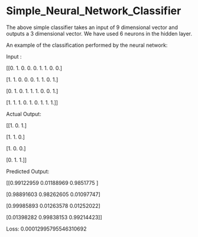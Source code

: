 # Simple_Neural_Network_Classifier
The above simple classifier takes an input of 9 dimensional vector and outputs a 3 dimensional vector. We have used 6 neurons in the hidden layer. 

An example of the classification performed by the neural network:

Input : 

[[0. 1. 0. 0. 0. 1. 1. 0. 0.]

 [1. 1. 0. 0. 0. 1. 1. 0. 1.]
 
 [0. 1. 0. 1. 1. 1. 0. 0. 1.]
 
 [1. 1. 1. 0. 1. 0. 1. 1. 1.]]
 
 
Actual Output: 

[[1. 0. 1.]

 [1. 1. 0.]
 
 [1. 0. 0.]
 
 [0. 1. 1.]]
 
Predicted Output: 

[[0.99122959 0.01188969 0.9851775 ]

 [0.98891603 0.98262605 0.01097747]
 
 [0.99985893 0.01263578 0.01252022]
 
 [0.01398282 0.99838153 0.99214423]]

Loss: 
0.00012995795546310692
